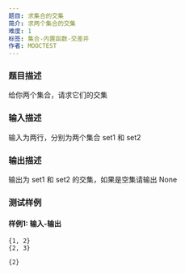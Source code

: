 ```yaml
---
题目: 求集合的交集
简介: 求两个集合的交集
难度: 1
标签: 集合-内置函数-交差并
作者: MOOCTEST
---
```


### 题目描述

给你两个集合，请求它们的交集

### 输入描述

输入为两行，分别为两个集合 set1 和 set2

### 输出描述

输出为 set1 和 set2 的交集，如果是空集请输出 None

### 测试样例

#### 样例1: 输入-输出

```
{1, 2}
{2, 3}
```

```
{2}
```

